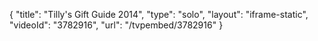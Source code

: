 {
    "title": "Tilly's Gift Guide 2014",
    "type": "solo",
    "layout": "iframe-static",
    "videoId": "3782916",
    "url": "\/tvpembed\/3782916"
}